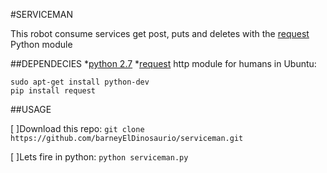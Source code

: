 #SERVICEMAN

This robot consume services get post, puts and deletes with the [request](http://docs.python-requests.org/en/master/user/quickstart/) Python module

##DEPENDECIES
*[python 2.7](https://www.python.org/downloads/)
*[request](http://docs.python-requests.org/en/master/) http module for humans
in Ubuntu:

```
sudo apt-get install python-dev
pip install request
```


##USAGE

[ ]Download this repo: `git clone https://github.com/barneyElDinosaurio/serviceman.git`

[ ]Lets fire in python: `python serviceman.py`
